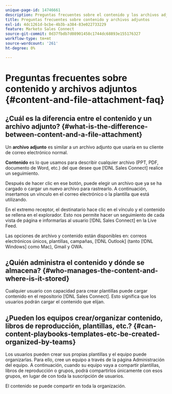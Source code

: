 ```yaml
---
unique-page-id: 14746661
description: Preguntas frecuentes sobre el contenido y los archivos adjuntos - Documentos de Marketo - Documentación del producto
title: Preguntas frecuentes sobre contenido y archivos adjuntos
exl-id: 4dc1261d-bcbe-4b3b-a384-83e022733229
feature: Marketo Sales Connect
source-git-commit: 0d37fbdb7d08901458c1744dc68893e155176327
workflow-type: tm+mt
source-wordcount: '261'
ht-degree: 0%

---
```


# Preguntas frecuentes sobre contenido y archivos adjuntos {#content-and-file-attachment-faq}

## ¿Cuál es la diferencia entre el contenido y un archivo adjunto? {#what-is-the-difference-between-content-and-a-file-attachment}

Un **archivo adjunto** es similar a un archivo adjunto que usaría en su cliente de correo electrónico normal.

**Contenido** es lo que usamos para describir cualquier archivo (PPT, PDF, documento de Word, etc.) del que desee que [!DNL Sales Connect] realice un seguimiento.

Después de hacer clic en ese botón, puede elegir un archivo que ya se ha cargado o cargar un nuevo archivo para rastrearlo. A continuación, insertamos un vínculo en el correo electrónico o la plantilla que está utilizando.

En el extremo receptor, el destinatario hace clic en el vínculo y el contenido se rellena en el explorador. Esto nos permite hacer un seguimiento de cada vista de página e informarlas al usuario [!DNL Sales Connect] en la Live Feed.

Las opciones de archivo y contenido están disponibles en: correos electrónicos únicos, plantillas, campañas, [!DNL Outlook] (tanto [!DNL Windows] como Mac), Gmail y OWA.

## ¿Quién administra el contenido y dónde se almacena? {#who-manages-the-content-and-where-is-it-stored}

Cualquier usuario con capacidad para crear plantillas puede cargar contenido en el repositorio [!DNL Sales Connect]. Esto significa que los usuarios podrán cargar el contenido que elijan.

## ¿Pueden los equipos crear/organizar contenido, libros de reproducción, plantillas, etc.? {#can-content-playbooks-templates-etc-be-created-organized-by-teams}

Los usuarios pueden crear sus propias plantillas y el equipo puede organizarlas. Para ello, cree un equipo a través de la página Administración del equipo. A continuación, cuando su equipo vaya a compartir plantillas, libros de reproducción o grupos, podrá compartirlos únicamente con esos grupos, en lugar de con toda la suscripción de usuarios.

El contenido se puede compartir en toda la organización.
